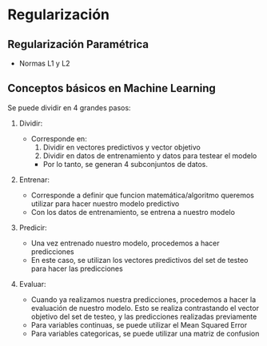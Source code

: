 # Regularización

## Regularización Paramétrica

- Normas L1 y L2

## Conceptos básicos en Machine Learning

Se puede dividir en 4 grandes pasos:

1. Dividir:
    - Corresponde en:
        1. Dividir en vectores predictivos y vector objetivo
        2. Dividir en datos de entrenamiento y datos para testear el modelo
        - Por lo tanto, se generan 4 subconjuntos de datos.
2. Entrenar:
    - Corresponde a definir que funcion matemática/algoritmo queremos utilizar para hacer nuestro modelo predictivo
    - Con los datos de entrenamiento, se entrena a nuestro modelo

3. Predicir:
    - Una vez entrenado nuestro modelo, procedemos a hacer predicciones
    - En este caso, se utilizan los vectores predictivos del set de testeo para hacer las predicciones

4. Evaluar:
    - Cuando ya realizamos nuestra predicciones, procedemos a hacer la evaluación de nuestro modelo. Esto se realiza contrastando el vector objetivo del set de testeo, y las predicciones realizadas previamente
    - Para variables continuas, se puede utilizar el Mean Squared Error
    - Para variables categoricas, se puede utilizar una matriz de confusion